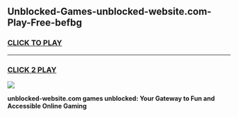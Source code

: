 
## Unblocked-Games-unblocked-website.com-Play-Free-befbg
<h3>
<a href="https://premium76.site?title=unblocked-website.com&ref=18A1">CLICK TO PLAY</a></h3>
<hr>

<h3>
<a href="https://premium76.site?title=unblocked-website.com&ref=18A1">CLICK 2 PLAY</a>
  
</h3>

<a href="https://premium76.site?title=unblocked-website.com&ref=18A1"><img src="https://clearcache.store/games.png"></a>


**unblocked-website.com games unblocked: Your Gateway to Fun and Accessible Online Gaming**
